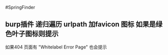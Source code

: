 #SpringFinder 
## burp插件  递归遍历 urlpath 加favicon 图标 如果是绿色叶子图标则提示
如果404 页面有 "Whitelabel Error Page" 也会提示